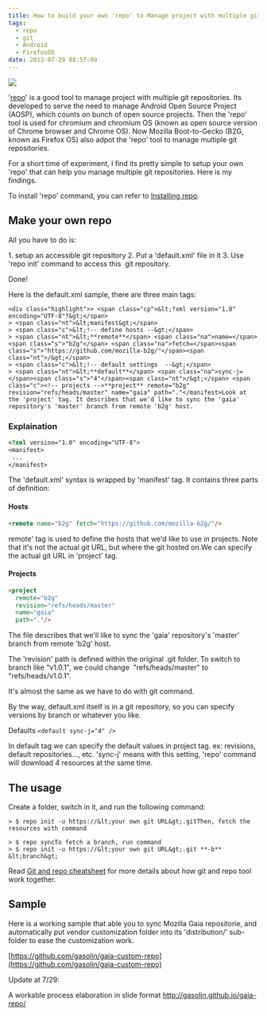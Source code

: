 ```yaml
---
title: How to build your own 'repo' to Manage project with multiple git repositories
tags:
  - repo
  - git
  - Android
  - FirefoxOS
date: 2013-07-29 08:57:09
---
```


[![](http://source.android.com/images/git-repo-1.png)](http://source.android.com/images/git-repo-1.png)

'[repo](http://source.android.com/source/developing.html)' is a good tool to manage project with multiple git repositories. Its developed to serve the need to manage Android Open Source Project (AOSP), which counts on bunch of open source projects. Then the 'repo' tool is used for chromium and chromium OS (known as open source version of Chrome browser and Chrome OS). Now Mozilla Boot-to-Gecko (B2G, known as Firefox OS) also adpot the 'repo' tool to manage multiple git repositories.

For a short time of experiment, I find its pretty simple to setup your own 'repo' that can help you manage multiple git repositories. Here is my findings.

To install 'repo' command, you can refer to [Installing repo](http://source.android.com/source/downloading.html#installing-repo).

## Make your own repo 
All you have to do is:

1\. setup an accessible git repository
2\. Put a 'default.xml' file in it
3\. Use 'repo init' command to access this&nbsp; git repository.

Done!

Here is the default.xml sample, there are three main tags:

```
<div class="highlight">> <span class="cp">&lt;?xml version="1.0" encoding="UTF-8"?&gt;</span>
> <span class="nt">&lt;manifest&gt;</span>
> <span class="c">&lt;!-- define hosts --&gt;</span>
> <span class="nt">&lt;**remote**</span> <span class="na">name=</span><span class="s">"b2g"</span> <span class="na">fetch=</span><span class="s">"https://github.com/mozilla-b2g/"</span><span class="nt">/&gt;</span>
> <span class="c">&lt;!-- default settings  --&gt;</span>
> <span class="nt">&lt;**default**</span> <span class="na">sync-j=</span><span class="s">"4"</span><span class="nt">/&gt;</span> <span class="c"><!-- projects -->**project** remote="b2g" revision="refs/heads/master" name="gaia" path="."</manifest>Look at the 'project' tag. It describes that we'd like to sync the 'gaia' repository's 'master' branch from remote 'b2g' host.
```

###  Explaination

```html
<?xml version="1.0" encoding="UTF-8">
<manifest>
 ...
</manifest>
```

The 'default.xml' syntax is wrapped by 'manifest' tag.
It contains three parts of definition:

#### Hosts

```html
<remote name="b2g" fetch="https://github.com/mozilla-b2g/"/>
```

remote' tag is used to define the hosts that we'd like to use in projects.
Note that it's not the actual git URL, but where the git hosted on.We can specify the actual git URL in 'project' tag.

#### Projects

```html
<project 
  remote="b2g" 
  revision="refs/heads/master" 
  name="gaia"
  path="."/>
```

The file describes that we'll like to sync the 'gaia' repository's 'master' branch from remote 'b2g' host.

The 'revision' path is defined within the original .git folder. To switch to branch like "v1.0.1", we could change&nbsp; "refs/heads/master" to "refs/heads/v1.0.1".

It's almost the same as we have to do with git command.

By the way, default.xml itself is in a git repository, so you can specify versions by branch or whatever you like.

Defaults `<default sync-j="4" />`

In default tag we can specify the default values in project tag. ex: revisions, default repositories..., etc.
'sync-j' means with this setting, 'repo' command will download 4 resources at the same time.

## The usage

Create a folder, switch in it, and run the following command:

```
> $ repo init -u https://&lt;your own git URL&gt;.gitThen, fetch the resources with command

> $ repo syncTo fetch a branch, run command
> $ repo init -u https://&lt;your own git URL&gt;.git **-b** &lt;branch&gt;
```

Read [Git and repo cheatsheet](http://source.android.com/source/developing.html#git-and-repo-cheatsheet) for more details about how git and repo tool work together. &nbsp; 

## Sample

Here is a working sample that able you to sync Mozilla Gaia repositorie, and automatically put vendor customization folder into its 'distribution/' sub-folder to ease the customization work. 

[https://github.com/gasolin/gaia-custom-repo](https://github.com/gasolin/gaia-custom-repo)

Update at 7/29:

A workable process elaboration in slide format [http://gasolin.github.io/gaia-repo/ ](http://gasolin.github.io/gaia-repo/)
